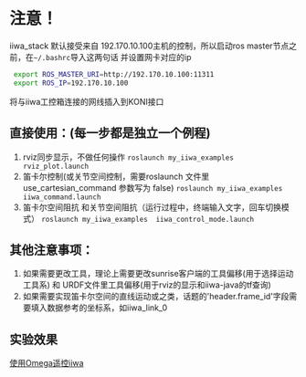 <!--
 * @Author: likecanyon 1174578375@qq.com
 * @Date: 2022-05-21 20:33:25
 * @LastEditors: likecanyon 1174578375@qq.com
 * @LastEditTime: 2022-11-08 20:07:06
 * @FilePath: /my_iiwa_stack/readme.md
 * @Description: 这是默认设置,请设置`customMade`, 打开koroFileHeader查看配置 进行设置: https://github.com/OBKoro1/koro1FileHeader/wiki/%E9%85%8D%E7%BD%AE
-->
# 注意！
  iiwa_stack 默认接受来自 192.170.10.100主机的控制，所以启动ros master节点之前，在`~/.bashrc`导入这两句话
  并设置网卡对应的ip
  ```bash
   export ROS_MASTER_URI=http://192.170.10.100:11311
   export ROS_IP=192.170.10.100 
  ```
  将与iiwa工控箱连接的网线插入到KONI接口


## 直接使用：(每一步都是独立一个例程)
  1. rviz同步显示，不做任何操作
  `roslaunch my_iiwa_examples  rviz_plot.launch  `
  2. 笛卡尔控制(或关节空间控制，需要roslaunch 文件里use_cartesian_command 参数写为 false)
  `roslaunch my_iiwa_examples  iiwa_command.launch`
  3. 笛卡尔空间阻抗 和关节空间阻抗（运行过程中，终端输入文字，回车切换模式）
  `roslaunch my_iiwa_examples  iiwa_control_mode.launch`

## 其他注意事项：
 
  1. 如果需要更改工具，理论上需要更改sunrise客户端的工具偏移(用于选择运动工具系)  和 URDF文件里工具偏移(用于rviz的显示和iiwa-java的tf查询)
  2. 如果需要实现笛卡尔空间的直线运动或之类，话题的'header.frame_id'字段需要填入数据参考的坐标系，如iiwa_link_0

## 实验效果
[使用Omega遥控iiwa](https://www.bilibili.com/video/BV1KG411w7oW/?pop_share=1&vd_source=53f8b5329a2c2fa2fdc10cdbba494816)
